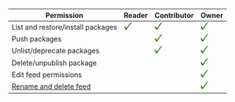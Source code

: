 

| Permission | Reader | Contributor | Owner |
| ---------- | ------ | ----------- | ----- |
| List and restore/install packages             | ![checkmark](_img/checkmark.png) | ![checkmark](_img/checkmark.png) | ![checkmark](_img/checkmark.png) |
| Push packages                                 |          | ![checkmark](_img/checkmark.png)| ![checkmark](_img/checkmark.png) |
| Unlist/deprecate packages                     |          | ![checkmark](_img/checkmark.png) | ![checkmark](_img/checkmark.png) |
| Delete/unpublish package                      |          |          | ![checkmark](_img/checkmark.png) |
| Edit feed permissions                         |          |          | ![checkmark](_img/checkmark.png) | 
| [Rename and delete feed](/vsts/packages/feeds/edit-feed)        |          |          | ![checkmark](_img/checkmark.png) |